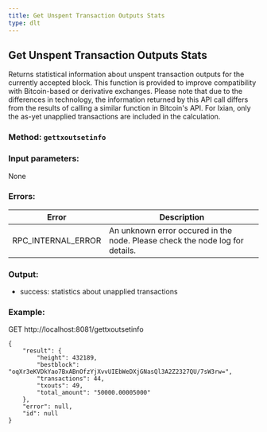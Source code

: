 ```yaml
---
title: Get Unspent Transaction Outputs Stats
type: dlt
---
```

## Get Unspent Transaction Outputs Stats
Returns statistical information about unspent transaction outputs for the currently accepted block. This function is provided
to improve compatibility with Bitcoin-based or derivative exchanges.
Please note that due to the differences in technology, the information returned by this API call differs from the results of calling
a similar function in Bitcoin's API.
For Ixian, only the as-yet unapplied transactions are included in the calculation.
### Method: `gettxoutsetinfo`
### Input parameters:
None

### Errors:

| Error | Description |
| --- | --- |
| RPC_INTERNAL_ERROR | An unknown error occured in the node. Please check the node log for details. |


### Output:
- success: statistics about unapplied transactions

### Example:
GET http://localhost:8081/gettxoutsetinfo

```
{
	"result": {
		"height": 432189,
		"bestblock": "oqXr3eKVDkYao7BxABnOfzYjXvvUIEbWeDXjGNasQl3A2Z2327QU/7sW3rw=",
		"transactions": 44,
		"txouts": 49,
		"total_amount": "50000.00005000"
	},
	"error": null,
	"id": null
}
```